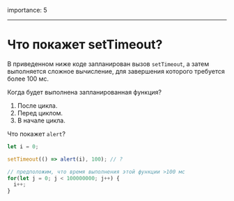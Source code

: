 importance: 5

---

# Что покажет setTimeout?

В приведенном ниже коде запланирован вызов `setTimeout`, а затем выполняется сложное вычисление, для завершения которого требуется более 100 мс.

Когда будет выполнена запланированная функция?

1. После цикла.
2. Перед циклом.
3. В начале цикла.


Что покажет `alert`?

```js
let i = 0;

setTimeout(() => alert(i), 100); // ?

// предположим, что время выполнения этой функции >100 мс
for(let j = 0; j < 100000000; j++) {
  i++; 
}
```
